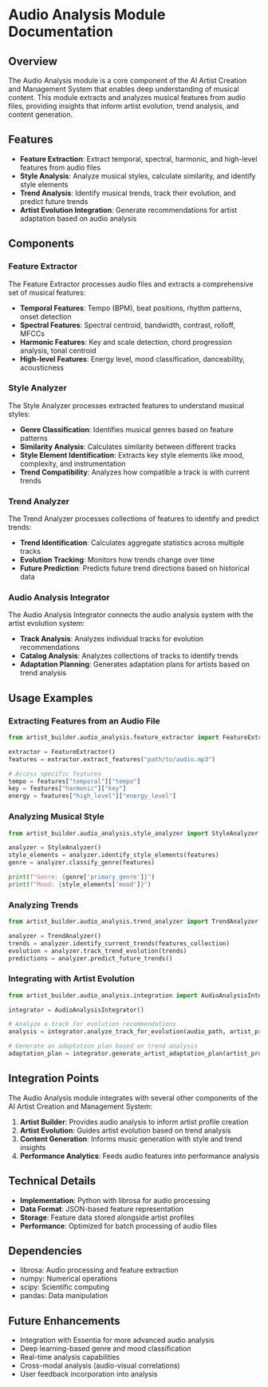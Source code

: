 # Audio Analysis Module Documentation

## Overview

The Audio Analysis module is a core component of the AI Artist Creation and Management System that enables deep understanding of musical content. This module extracts and analyzes musical features from audio files, providing insights that inform artist evolution, trend analysis, and content generation.

## Features

- **Feature Extraction**: Extract temporal, spectral, harmonic, and high-level features from audio files
- **Style Analysis**: Analyze musical styles, calculate similarity, and identify style elements
- **Trend Analysis**: Identify musical trends, track their evolution, and predict future trends
- **Artist Evolution Integration**: Generate recommendations for artist adaptation based on audio analysis

## Components

### Feature Extractor

The Feature Extractor processes audio files and extracts a comprehensive set of musical features:

- **Temporal Features**: Tempo (BPM), beat positions, rhythm patterns, onset detection
- **Spectral Features**: Spectral centroid, bandwidth, contrast, rolloff, MFCCs
- **Harmonic Features**: Key and scale detection, chord progression analysis, tonal centroid
- **High-level Features**: Energy level, mood classification, danceability, acousticness

### Style Analyzer

The Style Analyzer processes extracted features to understand musical styles:

- **Genre Classification**: Identifies musical genres based on feature patterns
- **Similarity Analysis**: Calculates similarity between different tracks
- **Style Element Identification**: Extracts key style elements like mood, complexity, and instrumentation
- **Trend Compatibility**: Analyzes how compatible a track is with current trends

### Trend Analyzer

The Trend Analyzer processes collections of features to identify and predict trends:

- **Trend Identification**: Calculates aggregate statistics across multiple tracks
- **Evolution Tracking**: Monitors how trends change over time
- **Future Prediction**: Predicts future trend directions based on historical data

### Audio Analysis Integrator

The Audio Analysis Integrator connects the audio analysis system with the artist evolution system:

- **Track Analysis**: Analyzes individual tracks for evolution recommendations
- **Catalog Analysis**: Analyzes collections of tracks to identify trends
- **Adaptation Planning**: Generates adaptation plans for artists based on trend analysis

## Usage Examples

### Extracting Features from an Audio File

```python
from artist_builder.audio_analysis.feature_extractor import FeatureExtractor

extractor = FeatureExtractor()
features = extractor.extract_features("path/to/audio.mp3")

# Access specific features
tempo = features["temporal"]["tempo"]
key = features["harmonic"]["key"]
energy = features["high_level"]["energy_level"]
```

### Analyzing Musical Style

```python
from artist_builder.audio_analysis.style_analyzer import StyleAnalyzer

analyzer = StyleAnalyzer()
style_elements = analyzer.identify_style_elements(features)
genre = analyzer.classify_genre(features)

print(f"Genre: {genre['primary_genre']}")
print(f"Mood: {style_elements['mood']}")
```

### Analyzing Trends

```python
from artist_builder.audio_analysis.trend_analyzer import TrendAnalyzer

analyzer = TrendAnalyzer()
trends = analyzer.identify_current_trends(features_collection)
evolution = analyzer.track_trend_evolution(trends)
predictions = analyzer.predict_future_trends()
```

### Integrating with Artist Evolution

```python
from artist_builder.audio_analysis.integration import AudioAnalysisIntegrator

integrator = AudioAnalysisIntegrator()

# Analyze a track for evolution recommendations
analysis = integrator.analyze_track_for_evolution(audio_path, artist_profile)

# Generate an adaptation plan based on trend analysis
adaptation_plan = integrator.generate_artist_adaptation_plan(artist_profile, trend_analysis)
```

## Integration Points

The Audio Analysis module integrates with several other components of the AI Artist Creation and Management System:

1. **Artist Builder**: Provides audio analysis to inform artist profile creation
2. **Artist Evolution**: Guides artist evolution based on trend analysis
3. **Content Generation**: Informs music generation with style and trend insights
4. **Performance Analytics**: Feeds audio features into performance analysis

## Technical Details

- **Implementation**: Python with librosa for audio processing
- **Data Format**: JSON-based feature representation
- **Storage**: Feature data stored alongside artist profiles
- **Performance**: Optimized for batch processing of audio files

## Dependencies

- librosa: Audio processing and feature extraction
- numpy: Numerical operations
- scipy: Scientific computing
- pandas: Data manipulation

## Future Enhancements

- Integration with Essentia for more advanced audio analysis
- Deep learning-based genre and mood classification
- Real-time analysis capabilities
- Cross-modal analysis (audio-visual correlations)
- User feedback incorporation into analysis
